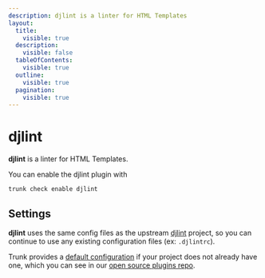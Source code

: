 ```yaml
---
description: djlint is a linter for HTML Templates
layout:
  title:
    visible: true
  description:
    visible: false
  tableOfContents:
    visible: true
  outline:
    visible: true
  pagination:
    visible: true
---
```


# djlint

**djlint** is a linter for HTML Templates.

You can enable the djlint plugin with

```shell
trunk check enable djlint
```

## Settings


**djlint** uses the same config files as the
upstream [djlint](https://github.com/Riverside-Healthcare/djlint#readme) project, so you can continue to use any
existing configuration files (ex: `.djlintrc`).
    

Trunk provides a [default configuration](https://github.com/trunk-io/plugins/tree/main/linters/djlint) if your project does not already have one,
which you can see in our [open source plugins repo](https://github.com/trunk-io/plugins/tree/main).
